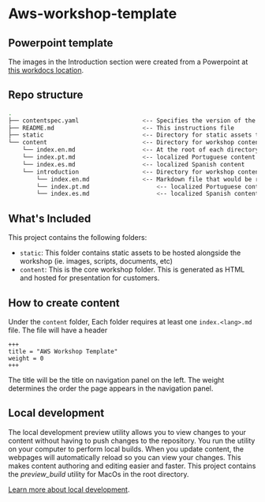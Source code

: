 # Aws-workshop-template

## Powerpoint template

The images in the Introduction section were created from a Powerpoint at [this workdocs location](https://amazon.awsapps.com/workdocs/index.html#/document/8d80b53c20323c14316a722c047e8ae03136295b87f19d6839498a04568d5066).


## Repo structure

```bash
.
├── contentspec.yaml                  <-- Specifies the version of the content
├── README.md                         <-- This instructions file
├── static                            <-- Directory for static assets to be hosted alongside the workshop (ie. images, scripts, documents, etc) 
└── content                           <-- Directory for workshop content markdown
    └── index.en.md                   <-- At the root of each directory, there must be at least one markdown file
    └── index.pt.md                   <-- localized Portuguese content  
    └── index.es.md                   <-- localized Spanish content  
    └── introduction                  <-- Directory for workshop content markdown
        └── index.en.md               <-- Markdown file that would be rendered
        └── index.pt.md                   <-- localized Portuguese content  
        └── index.es.md                   <-- localized Spanish content  

```

## What's Included

This project contains the following folders:
* `static`: This folder contains static assets to be hosted alongside the workshop (ie. images, scripts, documents, etc) 
* `content`: This is the core workshop folder. This is generated as HTML and hosted for presentation for customers.

## How to create content

Under the `content` folder, Each folder requires at least one `index.<lang>.md` file. The file will have a header

```aidl
+++
title = "AWS Workshop Template"
weight = 0
+++
```

The title will be the title on navigation panel on the left. The weight determines the order the page appears in the navigation panel.

## Local development

The local development preview utility allows you to view changes to your content without having to push changes to the repository. You run the utility on your computer to perform local builds. When you update content, the webpages will automatically reload so you can view your changes. This makes content authoring and editing easier and faster. This project contains the *preview_build* utility for MacOs in the root directory.

[Learn more about local development](https://studio.us-east-1.prod.workshops.aws/preview/580d5100-7d5d-4475-a08a-869479cdb428/builds/57a6cd8c-95a2-4fae-b2e7-03ee4935e9f4/en-US/authoring-a-workshop/local-development).
